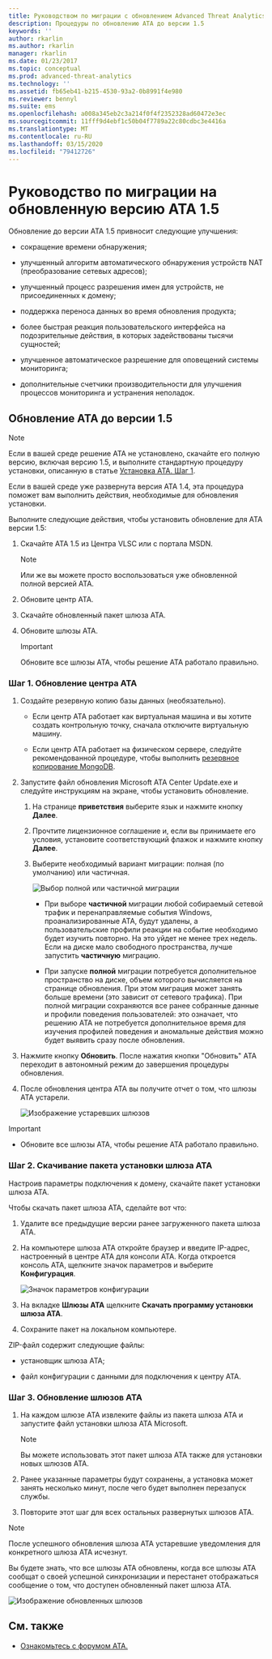 ```yaml
---
title: Руководством по миграции с обновлением Advanced Threat Analytics до 1,5
description: Процедуры по обновлению АТА до версии 1.5
keywords: ''
author: rkarlin
ms.author: rkarlin
manager: rkarlin
ms.date: 01/23/2017
ms.topic: conceptual
ms.prod: advanced-threat-analytics
ms.technology: ''
ms.assetid: fb65eb41-b215-4530-93a2-0b8991f4e980
ms.reviewer: bennyl
ms.suite: ems
ms.openlocfilehash: a008a345eb2c3a214f0f4f2352328ad60472e3ec
ms.sourcegitcommit: 11fff9d4ebf1c50b04f7789a22c80cdbc3e4416a
ms.translationtype: MT
ms.contentlocale: ru-RU
ms.lasthandoff: 03/15/2020
ms.locfileid: "79412726"
---
```

# <a name="ata-update-to-15-migration-guide"></a>Руководство по миграции на обновленную версию ATA 1.5
Обновление до версии ATA 1.5 привносит следующие улучшения:

-   сокращение времени обнаружения;

-   улучшенный алгоритм автоматического обнаружения устройств NAT (преобразование сетевых адресов);

-   улучшенный процесс разрешения имен для устройств, не присоединенных к домену;

-   поддержка переноса данных во время обновления продукта;

-   более быстрая реакция пользовательского интерфейса на подозрительные действия, в которых задействованы тысячи сущностей;

-   улучшенное автоматическое разрешение для оповещений системы мониторинга;

-   дополнительные счетчики производительности для улучшения процессов мониторинга и устранения неполадок.

## <a name="updating-ata-to-version-15"></a>Обновление АТА до версии 1.5
> [!NOTE]
> Если в вашей среде решение ATA не установлено, скачайте его полную версию, включая версию 1.5, и выполните стандартную процедуру установки, описанную в статье [Установка ATA. Шаг 1](install-ata-step1.md).

Если в вашей среде уже развернута версия ATA 1.4, эта процедура поможет вам выполнить действия, необходимые для обновления установки.

Выполните следующие действия, чтобы установить обновление для ATA версии 1.5:

1.  Скачайте ATA 1.5 из Центра VLSC или c портала MSDN.
      > [!NOTE]
      > Или же вы можете просто воспользоваться уже обновленной полной версией ATA.


2.  Обновите центр ATA.

3.  Скачайте обновленный пакет шлюза ATA.

4.  Обновите шлюзы АТА.

    > [!IMPORTANT]
    > Обновите все шлюзы ATA, чтобы решение ATA работало правильно.

### <a name="step-1-update-the-ata-center"></a>Шаг 1. Обновление центра ATA

1.  Создайте резервную копию базы данных (необязательно).

    -   Если центр АТА работает как виртуальная машина и вы хотите создать контрольную точку, сначала отключите виртуальную машину.

    -   Если центр ATA работает на физическом сервере, следуйте рекомендованной процедуре, чтобы выполнить [резервное копирование MongoDB](https://docs.mongodb.org/manual/core/backups/).

2.  Запустите файл обновления Microsoft ATA Center Update.exe и следуйте инструкциям на экране, чтобы установить обновление.

    1.  На странице **приветствия** выберите язык и нажмите кнопку **Далее**.

    2.  Прочтите лицензионное соглашение и, если вы принимаете его условия, установите соответствующий флажок и нажмите кнопку **Далее**.

    3.  Выберите необходимый вариант миграции: полная (по умолчанию) или частичная.

        ![Выбор полной или частичной миграции](media/ATA-center-fullpartial.png)

        -   При выборе **частичной** миграции любой собираемый сетевой трафик и перенаправляемые события Windows, проанализированные АТА, будут удалены, а пользовательские профили реакции на событие необходимо будет изучить повторно. На это уйдет не менее трех недель. Если на диске мало свободного пространства, лучше запустить **частичную** миграцию.

        -   При запуске **полной** миграции потребуется дополнительное пространство на диске, объем которого вычисляется на странице обновления. При этом миграция может занять больше времени (это зависит от сетевого трафика). При полной миграции сохраняются все ранее собранные данные и профили поведения пользователей: это означает, что решению АТА не потребуется дополнительное время для изучения профилей поведения и аномальные действия можно будет выявить сразу после обновления.

3.  Нажмите кнопку **Обновить**. После нажатия кнопки "Обновить" ATA переходит в автономный режим до завершения процедуры обновления.

4.  После обновления центра ATA вы получите отчет о том, что шлюзы ATA устарели.

    ![Изображение устаревших шлюзов](media/ATA-center-outdated.png)

> [!IMPORTANT]
> - Обновите все шлюзы ATA, чтобы решение ATA работало правильно.

### <a name="step-2-download-the-ata-gateway-setup-package"></a>Шаг 2. Скачивание пакета установки шлюза ATA
Настроив параметры подключения к домену, скачайте пакет установки шлюза ATA.

Чтобы скачать пакет шлюза ATA, сделайте вот что:

1.  Удалите все предыдущие версии ранее загруженного пакета шлюза ATA.

2.  На компьютере шлюза ATA откройте браузер и введите IP-адрес, настроенный в центре ATA для консоли ATA. Когда откроется консоль ATA, щелкните значок параметров и выберите **Конфигурация**.

    ![Значок параметров конфигурации](media/ATA-config-icon.png)

3.  На вкладке **Шлюзы ATA** щелкните **Скачать программу установки шлюза ATA**.

4.  Сохраните пакет на локальном компьютере.

ZIP-файл содержит следующие файлы:

-   установщик шлюза ATA;

-   файл конфигурации с данными для подключения к центру ATA.

### <a name="step-3-update-the-ata-gateways"></a>Шаг 3. Обновление шлюзов АТА

1.  На каждом шлюзе ATA извлеките файлы из пакета шлюза ATA и запустите файл установки шлюза ATA Microsoft.

    > [!NOTE]
    > Вы можете использовать этот пакет шлюза ATA также для установки новых шлюзов ATA.

2.  Ранее указанные параметры будут сохранены, а установка может занять несколько минут, после чего будет выполнен перезапуск службы.

3.  Повторите этот шаг для всех остальных развернутых шлюзов АТА.

> [!NOTE]
> После успешного обновления шлюза ATA устаревшие уведомления для конкретного шлюза ATA исчезнут.

Вы будете знать, что все шлюзы ATA обновлены, когда все шлюзы ATA сообщат о своей успешной синхронизации и перестанет отображаться сообщение о том, что доступен обновленный пакет шлюза АТА.

![Изображение обновленных шлюзов](media/ATA-gw-updated.png)

## <a name="see-also"></a>См. также

- [Ознакомьтесь с форумом ATA.](https://social.technet.microsoft.com/Forums/security/home?forum=mata)

